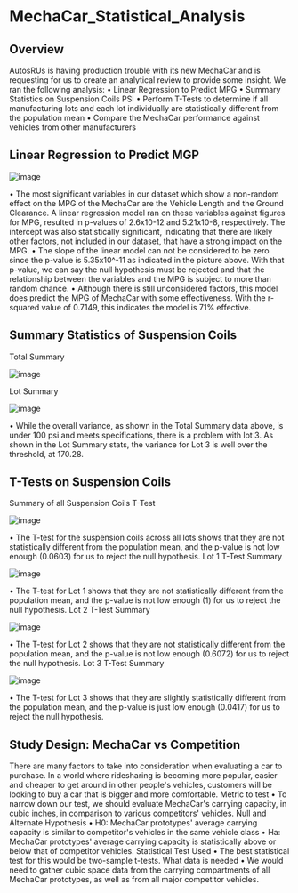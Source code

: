 # MechaCar_Statistical_Analysis
## Overview
AutosRUs is having production trouble with its new MechaCar and is requesting for us to create an analytical review to provide some insight. We ran the following analysis:
•	Linear Regression to Predict MPG
•	Summary Statistics on Suspension Coils PSI
•	Perform T-Tests to determine if all manufacturing lots and each lot individually are statistically different from the population mean
•	Compare the MechaCar performance against vehicles from other manufacturers
## Linear Regression to Predict MGP
![image](https://user-images.githubusercontent.com/78935982/122677127-9a64b680-d1a6-11eb-909f-c5b43a3bde6b.png)
 
•	The most significant variables in our dataset which show a non-random effect on the MPG of the MechaCar are the Vehicle Length and the Ground Clearance. A linear regression model ran on these variables against figures for MPG, resulted in p-values of 2.6x10-12 and 5.21x10-8, respectively. The intercept was also statistically significant, indicating that there are likely other factors, not included in our dataset, that have a strong impact on the MPG.
•	The slope of the linear model can not be considered to be zero since the p-value is 5.35x10^-11 as indicated in the picture above. With that p-value, we can say the null hypothesis must be rejected and that the relationship between the variables and the MPG is subject to more than random chance.
•	Although there is still unconsidered factors, this model does predict the MPG of MechaCar with some effectiveness. With the r-squared value of 0.7149, this indicates the model is 71% effective.
## Summary Statistics of Suspension Coils
Total Summary

![image](https://user-images.githubusercontent.com/78935982/122677138-a6507880-d1a6-11eb-9c34-ad056391263c.png)
 
Lot Summary

![image](https://user-images.githubusercontent.com/78935982/122677143-abadc300-d1a6-11eb-9781-212db0081ef0.png)
 
•	While the overall variance, as shown in the Total Summary data above, is under 100 psi and meets specifications, there is a problem with lot 3. As shown in the Lot Summary stats, the variance for Lot 3 is well over the threshold, at 170.28.
## T-Tests on Suspension Coils
Summary of all Suspension Coils T-Test

![image](https://user-images.githubusercontent.com/78935982/122677161-c122ed00-d1a6-11eb-8138-f51e8cd531db.png)
 
•	The T-test for the suspension coils across all lots shows that they are not statistically different from the population mean, and the p-value is not low enough (0.0603) for us to reject the null hypothesis.
Lot 1 T-Test Summary

![image](https://user-images.githubusercontent.com/78935982/122677165-c718ce00-d1a6-11eb-9cc0-d7e8783b698c.png)
 
•	The T-test for Lot 1 shows that they are not statistically different from the population mean, and the p-value is not low enough (1) for us to reject the null hypothesis.
Lot 2 T-Test Summary

![image](https://user-images.githubusercontent.com/78935982/122677173-ce3fdc00-d1a6-11eb-8acc-891ef73776aa.png)
 
•	The T-test for Lot 2 shows that they are not statistically different from the population mean, and the p-value is not low enough (0.6072) for us to reject the null hypothesis.
Lot 3 T-Test Summary

![image](https://user-images.githubusercontent.com/78935982/122677177-d435bd00-d1a6-11eb-82c6-22a1bc627853.png)
 
•	The T-test for Lot 3 shows that they are slightly statistically different from the population mean, and the p-value is just low enough (0.0417) for us to reject the null hypothesis.
## Study Design: MechaCar vs Competition
There are many factors to take into consideration when evaluating a car to purchase. In a world where ridesharing is becoming more popular, easier and cheaper to get around in other people's vehicles, customers will be looking to buy a car that is bigger and more comfortable.
Metric to test
•	To narrow down our test, we should evaluate MechaCar's carrying capacity, in cubic inches, in comparison to various competitors' vehicles.
Null and Alternate Hypothesis
•	H0: MechaCar prototypes' average carrying capacity is similar to competitor's vehicles in the same vehicle class
•	Ha: MechaCar prototypes' average carrying capacity is statistically above or below that of competitor vehicles.
Statistical Test Used
•	The best statistical test for this would be two-sample t-tests.
What data is needed
•	We would need to gather cubic space data from the carrying compartments of all MechaCar prototypes, as well as from all major competitor vehicles.
